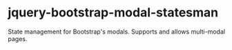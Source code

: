 # jquery-bootstrap-modal-statesman
State management for Bootstrap's modals.  Supports and allows multi-modal pages.
